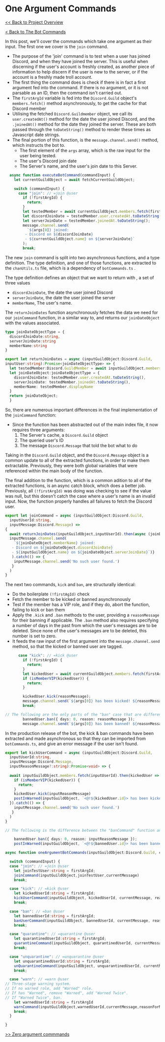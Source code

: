 # One Argument Commands

[<< Back to Project Overview](../defenderProject.md)

[< Back to The Bot Commands](../botCommands.md)

In this post, we'll cover the commands which take one argument as their input. The first one we cover is the `join` command.

- The purpose of the 'join' command is to test when a user has joined Discord, and when they have joined the server. This is useful when discerning if the user's account is freshly created, as another piece of information to help discern if the user is new to the server, or if the account is a freshly made troll account.
- The first thing the command does is check if there is in fact a first argument fed into the command. If there is no argument, or it is not parsable as an ID, then the command isn't carried out.
- The `firstArgId` variable is fed into the `Discord.Guild` object's `members.fetch()` method asynchronously, to get the cache for that Discord member
- Utilising the fetched `Discord.Guildmember` object, we call its `user.createdAt()` method for the date the user joined Discord, and the `.joinedAt()` method for the date they joined the server. These are both passed through the `toDateString()` method to render these times as Javascript date strings.
- The final portion of this function, is the `message.channel.send()` method, which instructs the bot to. 
  - The first element of the `args` array, which is the raw input for the user being tested.
  - The user's Discord join date
  - The Server's name, and the user's join date to this Server.

```typescript
  async function executeBotCommand(commandInput) {
    let currentGuildObject = await fetchCurrentGuildObject;

    switch (commandInput) {
      case "join": // =join @user
        if (!firstArgId) {
          return;
        }
        let testedMember = await currentGuildObject.members.fetch(firstArgId);
        let discordJoinDate = testedMember.user.createdAt.toDateString();
        let serverJoinDate = testedMember.joinedAt.toDateString();
        message.channel.send(
          `${args[0]} joined:
         - Discord on ${discordJoinDate}
         - ${currentGuildObject.name} on ${serverJoinDate}`
        );
        break;
```

The new `join` command is split into two asynchronous functions, and a type definition. The type definition, and one of those functions, are extracted to the `chanUtils.ts` file, which is a dependency of `botCommands.ts` .

The type definition defines an object that we want to return with , a set of three values
  - `discordJoinDate`, the date the user joined Discord
  - `serverJoinDate`, the date the user joined the server
  - `memberName`, The user's name.
  
The `returnJoinDates` function asynchronously fetches the data we need for our `joinCommand` function, in a similar way to, and returns our `joinDateObject` with the values associated.

```typescript
type joinDateObjectType = {
  discordJoinDate:string,
  serverJoinDate:string
  memberName:string
}

export let returnJoinDates = async (inputGuildObject:Discord.Guild, 
inputUser:string):Promise<joinDateObjectType> => {
  let testedMember:Discord.GuildMember = await inputGuildObject.members.fetch(inputUser);
  let joinDateObject:joinDateObjectType = {
    discordJoinDate: testedMember.user.createdAt.toDateString(),
    serverJoinDate: testedMember.joinedAt.toDateString(),
    memberName: testedMember.displayName
  }
  return joinDateObject;
  }
```

So, there are numerous important differences in the final implementation of the `joinCommand` function:
- Since the function has been abstracted out of the main index file, it now requires three arguments:
  1. The Server's cache, a `Discord.Guild` object
  2. The queried user's ID 
  3. The message `Discord.Message` that told the bot what to do
  
Taking in the `Discord.Guild` object, and the `Discord.Message` object is a common update to all of the extracted functions, in order to make them extractable. Previously, they were both global variables that were referenced within the main body of the function.

The final addition to the function, which is a common adition to all of the extracted functions, is an async catch block, which does a better job. Previously, all  `(!firstArgId)` was doing was checking to see if the value was null, but this doesn't catch the case where a user's name is an invalid input. Now, the function properly handles all failures to fetch the Discord user.

```typescript
export let joinCommand = async (inputGuildObject:Discord.Guild, 
  inputUserId:string, 
  inputMessage:Discord.Message) =>
{
  await returnJoinDates(inputGuildObject,inputUserId).then(async (joinDateObject) => {
  inputMessage.channel.send(
    `${joinDateObject.memberName} joined:
   - Discord on ${joinDateObject.discordJoinDate}
   - ${inputGuildObject.name} on ${joinDateObject.serverJoinDate}`)}
   ).catch(() => {
    inputMessage.channel.send('No such user found.')
   }
  )
}
```

The next two commands, `kick` and `ban`, are structurally identical:
- Do the boilerplate `(!firstAgId)` check
- Fetch the member to be kicked or banned asynchronously
- Test if the member has a VIP role, and if they do, abort the function, failing to kick or ban them
- Apply the `.kick` and `.ban` methods to the user, providing a `reasonMessage` for their banning if applicable. The `.ban` method also requires specifying a number of days in the past from which the user's messages are to be deleted. Since none of the user's messages are to be deleted, this number is set to zero.
- It feeds the raw input of the first argument into the `message.channel.send` method, so that the kicked or banned user are tagged.

```typescript
      case "kick": // =kick @user
        if (!firstArgId) {
          return;
        }
        let kickedUser = await currentGuildObject.members.fetch(firstArgId);
        if (isMemberVIP(kickedUser)) {
          return;
        }

        kickedUser.kick(reasonMessage);
        message.channel.send(`${args[0]} has been kicked! ${reasonMessage}`);
        break;

// The following are the only parts of the "ban" case that are different from "kick"
        bannedUser.ban({ days: 0, reason: reasonMessage });
        message.channel.send(`${args[0]} has been banned! ${reasonMessage}`);
```

In the production release of the bot, the kick & ban commands have been extracted and made asynchronous so that they can be imported from `botCommands.ts`, and give an error message if the user isn't found.

```typescript
export let kickUserCommand = async (inputGuildObject:Discord.Guild, 
  inputUserId:string, 
  inputMessage:Discord.Message, 
  inputReasonMessage?:string):Promise<void> => {
    
  await inputGuildObject.members.fetch(inputUserId).then(kickedUser => {
    if (isMemberVIP(kickedUser)) {
      return;
    }
    kickedUser.kick(inputReasonMessage)
    postInWarned(inputGuildObject, `<@!${kickedUser.id}> has been kicked! ${inputReasonMessage}`)
  }).catch(() => {
    inputMessage.channel.send('No such user found.')
   }
  )
}

// The following is the difference between the "banCommand" function and "kickCommand"

    bannedUser.ban({ days: 0, reason: inputReasonMessage });
    postInWarned(inputGuildObject, `<@!${bannedUser.id}> has been banned! ${inputReasonMessage}`)

```



```typescript
async function oneArgumentBotCommands(inputGuildObject:Discord.Guild, commandInput) {

  switch (commandInput) {
  case "join": // =join @user
    let joinTestUser:string = firstArgId;
    joinCommand(inputGuildObject,joinTestUser,currentMessage)
    break;

  case "kick": // =kick @user
    let kickedUserId:string = firstArgId;
    kickUserCommand(inputGuildObject, kickedUserId, currentMessage, reasonForModeration)
    break;

  case "ban": // =ban @user
    let bannedUserId:string = firstArgId;
    banUserCommand(inputGuildObject, bannedUserId, currentMessage, reasonForModeration)
    break;

  case "quarantine": // =quarantine @user
    let quarantinedUserId:string = firstArgId;
    quarantineCommand(inputGuildObject, quarantinedUserId, currentMessage, reasonForModeration)
    break;

  case "unquarantine": // =unquarantine @user
    let unquarantinedUserId:string = firstArgId;
    unQuarantineCommand(inputGuildObject, unquarantinedUserId, currentMessage, reasonForModeration)
    break;

  case "warn": // =warn @user
// Three-stage warning system. 
// If no warned role, add "Warned" role. 
// If has "Warned", remove "Warned", add "Warned Twice". 
// If "Warned Twice", ban.
    let warnedUserId:string = firstArgId
    warnCommand(inputGuildObject,warnedUserId,currentMessage,reasonForModeration)
    break;
  }

}
```

[>> Zero argument commmands](zeroArgs.md)
